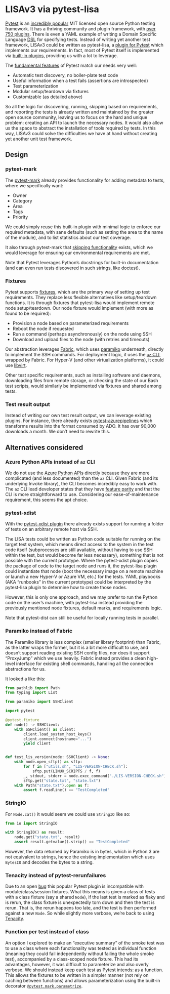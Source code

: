 # LISAv3 via pytest-lisa

[Pytest](https://docs.pytest.org/en/stable/) is an [incredibly
popular](https://docs.pytest.org/en/stable/talks.html) MIT licensed open source
Python testing framework. It has a thriving community and plugin framework, with
[over 750 plugins](https://plugincompat.herokuapp.com/). There is even a YAML
example of writing a Domain Specific Language
[DSL](https://docs.pytest.org/en/stable/example/nonpython.html#yaml-plugin) for
specifying tests. Instead of writing yet another test framework, LISAv3 could be
written as pytest-lisa, a [plugin for
Pytest](https://docs.pytest.org/en/stable/writing_plugins.html) which implements
our requirements. In fact, most of Pytest itself is implemented via [built-in
plugins](https://docs.pytest.org/en/stable/plugins.html), providing us with a
lot to leverage.

The [fundamental features](https://www.youtube.com/watch?v=CMuSn9cofbI) of
Pytest match our needs very well:

* Automatic test discovery, no boiler-plate test code
* Useful information when a test fails (assertions are introspected)
* Test parameterization
* Modular setup/teardown via fixtures
* Customizable (as detailed above)

So all the logic for discovering, running, skipping based on requirements, and
reporting the tests is already written and maintained by the greater open source
community, leaving us to focus on the hard and unique problem: creating an API
to launch the necessary nodes. It would also allow us the space to abstract the
installation of tools required by tests. In this way, LISAv3 could solve the
difficulties we have at hand without creating yet another unit test framework.

## Design

### pytest-mark

The [pytest-mark](https://docs.pytest.org/en/stable/mark.html) already provides
functionality for adding metadata to tests, where we specifically want:

* Owner
* Category
* Area
* Tags
* Priority

We could simply reuse this built-in plugin with minimal logic to enforce our
required metadata, with sane defaults (such as setting the area to the name of
the module), and to list statistics about our test coverage.

It also through pytest-mark that [skipping
functionality](https://docs.pytest.org/en/stable/skipping.html) exists, which we
would leverage for ensuring our environmental requirements are met.

Note that Pytest leverages Python’s docstrings for built-in documentation (and
can even run tests discovered in such strings, like doctest).

### Fixtures

Pytest supports [fixtures](https://docs.pytest.org/en/stable/fixture.html),
which are the primary way of setting up test requirements. They replace less
flexible alternatives like setup/teardown functions. It is through fixtures that
pytest-lisa would implement remote node setup/teardown. Our node fixture would
implement (with more as found to be required):

* Provision a node based on parameterized requirements
* Reboot the node if requested
* Run a command (perhaps asynchronously) on the node using SSH
* Download and upload files to the node (with retries and timeouts)

Our abstraction leverages
[Fabric](https://docs.fabfile.org/en/stable/index.html), which uses
[paramiko](https://docs.paramiko.org/en/stable/) underneath, directly to
implement the SSH commands. For deployment logic, it uses the [`az`
CLI](https://aka.ms/azureclidocs), wrapped by Fabric. For Hyper-V (and other
virtualization platforms), it could use
[libvirt](https://libvirt.org/python.html).

Other test specific requirements, such as installing software and daemons,
downloading files from remote storage, or checking the state of our Bash test
scripts, would similarly be implemented via fixtures and shared among tests.

### Test result output

Instead of writing our own test result output, we can leverage existing plugins.
For instance, there already exists
[pytest-azurepipelines](https://pypi.org/project/pytest-azurepipelines/) which
transforms results into the format consumed by ADO. It has over 90,000 downloads
a month. We don’t need to rewrite this.

## Alternatives considered

### Azure Python APIs instead of `az` CLI

We do not use the [Azure Python APIs](https://aka.ms/azsdk/python/all) directly
because they are more complicated (and less documented) than the `az` CLI. Given
Fabric (and its underlying Invoke library), the CLI becomes incredibly easy to
work with. The `az` CLI lead developer states that they have [feature
parity](https://stackoverflow.com/a/50005660/1028665) and that the CLI is more
straightforward to use. Considering our ease-of-maintenance requirement, this
seems the apt choice.

### pytest-xdist

With the [pytest-xdist plugin](https://github.com/pytest-dev/pytest-xdist) there
already exists support for running a folder of tests on an arbitrary remote host
via SSH.

The LISA tests could be written as Python code suitable for running on the
target test system, which means direct access to the system in the test code
itself (subprocesses are still available, without having to use SSH within the
test, but would become far less necessary), something that is not possible with
the current prototype. Where the pytest-xdist plugin copies the package of code
to the target node and runs it, the pytest-lisa plugin could instantiate that
node (boot the necessary image on a remote machine or launch a new Hyper-V or
Azure VM, etc.) for the tests. YAML playbooks (AKA “runbooks” in the current
prototype) could be interpreted by the pytest-lisa plugin to determine how to
create those nodes.

However, this is only one approach, and we may prefer to run the Python code on
the user’s machine, with pytest-lisa instead providing the previously mentioned
node fixtures, default marks, and requirements logic.

Note that pytest-dist can still be useful for locally running tests in parallel.

### Paramiko instead of Fabric

The Paramiko library is less complex (smaller library footprint) than Fabric, as
the latter wraps the former, but it is a bit more difficult to use, and doesn’t
support reading existing SSH config files, nor does it support “ProxyJump” which
we use heavily. Fabric instead provides a clean high-level interface for
existing shell commands, handling all the connection abstractions for us.

It looked a like this:

```python
from pathlib import Path
from typing import List

from paramiko import SSHClient

import pytest

@pytest.fixture
def node() -> SSHClient:
    with SSHClient() as client:
        client.load_system_host_keys()
        client.connect(hostname="...")
        yield client


def test_lis_version(node: SSHClient) -> None:
    with node.open_sftp() as sftp:
        for f in ["utils.sh", "LIS-VERSION-CHECK.sh"]:
            sftp.put(LINUX_SCRIPTS / f, f)
        _, stdout, stderr = node.exec_command("./LIS-VERSION-CHECK.sh")
        sftp.get("state.txt", "state.txt")
    with Path("state.txt").open as f:
        assert f.readline() == "TestCompleted"
```

### StringIO

For `Node.cat()` it would seem we could use `StringIO` like so:

```python
from io import StringIO

with StringIO() as result:
    node.get("state.txt", result)
    assert result.getvalue().strip() == "TestCompleted"
```

However, the data returned by Paramiko is in bytes, which in Python 3 are not
equivalent to strings, hence the existing implementation which uses `BytesIO`
and decodes the bytes to a string.

### Tenacity instead of pytest-rerunfailures

Due to an open
[bug](https://github.com/pytest-dev/pytest-rerunfailures/issues/51) this popular
Pytest plugin is incompatible with module/class/session fixtures. What this
means is given a class of tests with a class fixture (say a shared `Node`), if
the last test is marked as flaky and is rerun, the class fixture is unexpectedly
torn down and then the test is rerun. That is, the rerun happens too late, and
the test is then performed against a new `Node`. So while slightly more verbose,
we’re back to using [Tenacity](https://github.com/jd/tenacity).

### Function per test instead of class

An option I explored to make an “executive summary” of the smoke test was to use
a class where each functionality was tested as individual function (meaning they
could fail independently without failing the whole smoke test), accompanied by a
class-scoped node fixture. This had its advantages, however, it was difficult to
parameterize and also overly verbose. We should instead keep each test as Pytest
intends: as a function. This allows the fixtures to be written in a simpler
manner (not rely on caching between functions) and allows parameterization using
the built-in decorator
[`@pytest.mark.parametrize`](https://docs.pytest.org/en/stable/parametrize.html).
